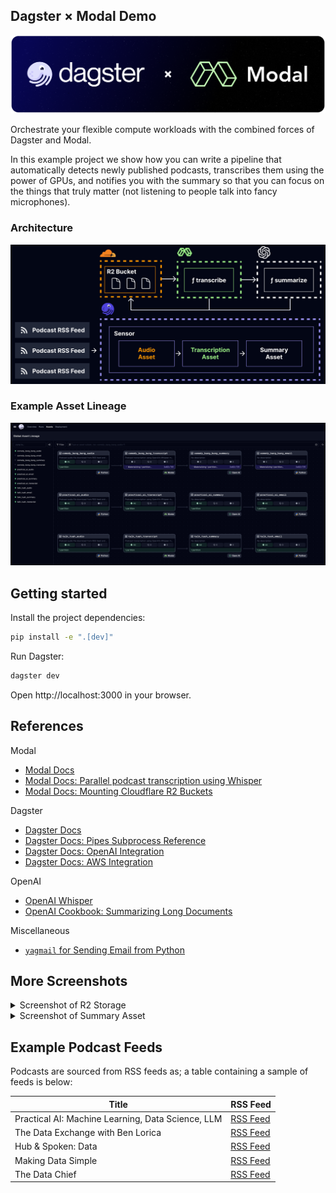 ## Dagster × Modal Demo

![Dagster Modal Banner](_static/dagster-modal-banner.png)

Orchestrate your flexible compute workloads with the combined forces of Dagster and Modal.

In this example project we show how you can write a pipeline that automatically detects newly
published podcasts, transcribes them using the power of GPUs, and notifies you with the summary so
that you can focus on the things that truly matter (not listening to people talk into fancy
microphones).

### Architecture

![Architecture Diagram](_static/architecture-diagram.png)

### Example Asset Lineage

![Screenshot Dagster Lineage](_static/screenshot_dagster_lineage.png)

## Getting started

Install the project dependencies:

```sh
pip install -e ".[dev]"
```

Run Dagster:

```sh
dagster dev
```

Open http://localhost:3000 in your browser.

## References

Modal

- [Modal Docs](https://modal.com/docs)
- [Modal Docs: Parallel podcast transcription using Whisper](https://modal.com/docs/examples/whisper-transcriber#example-parallel-podcast-transcription-using-whisper)
- [Modal Docs: Mounting Cloudflare R2 Buckets](https://modal.com/docs/guide/cloud-bucket-mounts#mounting-cloudflare-r2-buckets)

Dagster

- [Dagster Docs](https://docs.dagster.io/)
- [Dagster Docs: Pipes Subprocess Reference](https://docs.dagster.io/concepts/dagster-pipes/subprocess/reference)
- [Dagster Docs: OpenAI Integration](https://docs.dagster.io/integrations/openai)
- [Dagster Docs: AWS Integration](https://docs.dagster.io/_apidocs/libraries/dagster-aws#s3)

OpenAI

- [OpenAI Whisper](https://github.com/openai/whisper)
- [OpenAI Cookbook: Summarizing Long Documents](https://cookbook.openai.com/examples/summarizing_long_documents)

Miscellaneous

- [`yagmail` for Sending Email from Python](https://github.com/kootenpv/yagmail)

## More Screenshots

<details>
<summary>Screenshot of R2 Storage</summary>

![Screenshot R2 Storage](_static/screenshot_r2_storage.png)

</details>

<details>
<summary>Screenshot of Summary Asset</summary>

![Screenshot Dagster Summary Asset](_static/screenshot_dagster_summary_asset.png)

</details>

## Example Podcast Feeds

Podcasts are sourced from RSS feeds as; a table containing a sample of feeds is below:

| Title                                             | RSS Feed                                                          |
| ------------------------------------------------- | ----------------------------------------------------------------- |
| Practical AI: Machine Learning, Data Science, LLM | [RSS Feed](https://changelog.com/practicalai/feed)                |
| The Data Exchange with Ben Lorica                 | [RSS Feed](https://feeds.buzzsprout.com/682433.rss)               |
| Hub & Spoken: Data                                | [RSS Feed](https://cynozure.libsyn.com/rss)                       |
| Making Data Simple                                | [RSS Feed](http://feeds.feedburner.com/IBM-big-data-hub-podcasts) |
| The Data Chief                                    | [RSS Feed](https://feeds.simplecast.com/75zUZHD_)                 |
